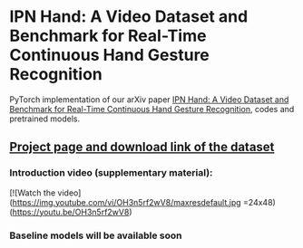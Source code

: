# IPN Hand: A Video Dataset and Benchmark for Real-Time Continuous Hand Gesture Recognition

PyTorch implementation of our arXiv paper [IPN Hand: A Video Dataset and Benchmark for Real-Time Continuous Hand Gesture Recognition](https://arxiv.org/abs/2005.02134), codes and pretrained models.

## [Project page and download link of the dataset](https://gibranbenitez.github.io/IPN_Hand/)

### Introduction video (supplementary material):
[![Watch the video](https://img.youtube.com/vi/OH3n5rf2wV8/maxresdefault.jpg =24x48)(https://youtu.be/OH3n5rf2wV8)


### Baseline models will be available soon
